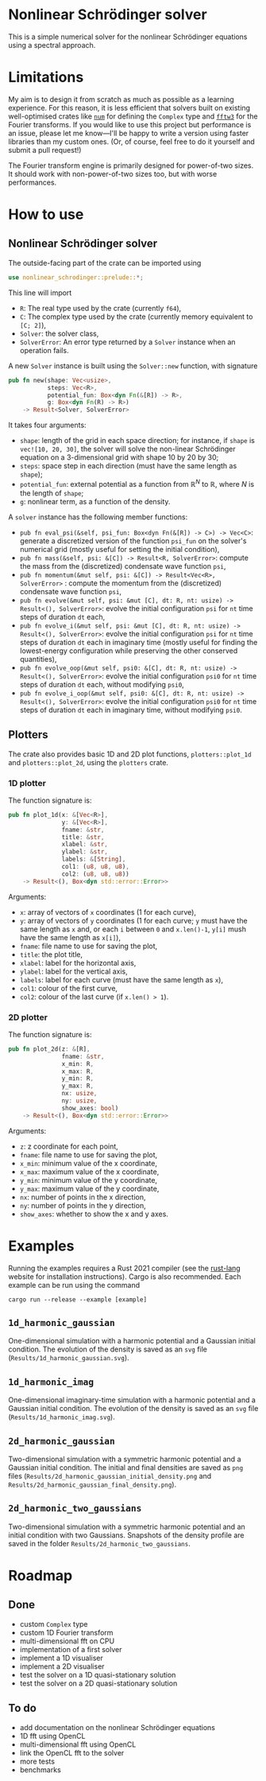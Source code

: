 # Nonlinear Schrödinger solver

This is a simple numerical solver for the nonlinear Schrödinger equations using a spectral approach. 

# Limitations

My aim is to design it from scratch as much as possible as a learning experience. For this reason, it is less efficient that solvers built on existing well-optimised crates like [`num`](https://docs.rs/num/0.4.0/num/) for defining the `Complex` type and [`fftw3`](https://github.com/rust-math/fftw) for the Fourier transforms. If you would like to use this project but performance is an issue, please let me know—I'll be happy to write a version using faster libraries than my custom ones. (Or, of course, feel free to do it yourself and submit a pull request!)

The Fourier transform engine is primarily designed for power-of-two sizes. It should work with non-power-of-two sizes too, but with worse performances.

# How to use

## Nonlinear Schrödinger solver

The outside-facing part of the crate can be imported using 

```Rust
use nonlinear_schrodinger::prelude::*;
```

This line will import

* `R`: The real type used by the crate (currently `f64`),
* `C`: The complex type used by the crate (currently memory equivalent to `[C; 2]`),
* `Solver`: the solver class,
* `SolverError`: An error type returned by a `Solver` instance when an operation fails.

A new `Solver` instance is built using the `Solver::new` function, with signature

```Rust
pub fn new(shape: Vec<usize>, 
           steps: Vec<R>, 
           potential_fun: Box<dyn Fn(&[R]) -> R>, 
           g: Box<dyn Fn(R) -> R>) 
    -> Result<Solver, SolverError> 
```

It takes four arguments: 

* `shape`: length of the grid in each space direction; for instance, if `shape` is `vec![10, 20, 30]`, the solver will solve the non-linear Schrödinger equation on a 3-dimensional grid with shape 10 by 20 by 30;
* `steps`: space step in each direction (must have the same length as `shape`);
* `potential_fun`: external potential as a function from $\mathbb{R}^N$ to $\mathbb{R}$, where $N$ is the length of `shape`; 
* `g`: nonlinear term, as a function of the density.

A `solver` instance has the following member functions: 

* `pub fn eval_psi(&self, psi_fun: Box<dyn Fn(&[R]) -> C>) -> Vec<C>`: generate a discretized version of the function `psi_fun` on the solver's numerical grid (mostly useful for setting the initial condition), 
* `pub fn mass(&self, psi: &[C]) -> Result<R, SolverError>`: compute the mass from the (discretized) condensate wave function `psi`,
* `pub fn momentum(&mut self, psi: &[C]) -> Result<Vec<R>, SolverError>` : compute the momentum from the (discretized) condensate wave function `psi`,
* `pub fn evolve(&mut self, psi: &mut [C], dt: R, nt: usize) -> Result<(), SolverError>`: evolve the initial configuration `psi` for `nt` time steps of duration `dt` each, 
* `pub fn evolve_i(&mut self, psi: &mut [C], dt: R, nt: usize) -> Result<(), SolverError>`: evolve the initial configuration `psi` for `nt` time steps of duration `dt` each in imaginary time (mostly useful for finding the lowest-energy configuration while preserving the other conserved quantities), 
* `pub fn evolve_oop(&mut self, psi0: &[C], dt: R, nt: usize) -> Result<(), SolverError>`: evolve the initial configuration `psi0` for `nt` time steps of duration `dt` each, without modifying `psi0`, 
* `pub fn evolve_i_oop(&mut self, psi0: &[C], dt: R, nt: usize) -> Result<(), SolverError>`: evolve the initial configuration `psi0` for `nt` time steps of duration `dt` each in imaginary time, without modifying `psi0`.

## Plotters

The crate also provides basic 1D and 2D plot functions, `plotters::plot_1d` and `plotters::plot_2d`, using the `plotters` crate.

### 1D plotter

The function signature is: 

```Rust
pub fn plot_1d(x: &[Vec<R>], 
               y: &[Vec<R>], 
               fname: &str,
               title: &str, 
               xlabel: &str, 
               ylabel: &str, 
               labels: &[String],
               col1: (u8, u8, u8), 
               col2: (u8, u8, u8)) 
    -> Result<(), Box<dyn std::error::Error>> 
```

Arguments: 

* `x`: array of vectors of `x` coordinates (1 for each curve),
* `y`: array of vectors of `y` coordinates (1 for each curve; `y` must have the same length as `x` and, or each `i` between `0` and `x.len()-1`, `y[i]` mush have the same length as `x[i]`),
* `fname`: file name to use for saving the plot, 
* `title`: the plot title,
* `xlabel`: label for the horizontal axis,
* `ylabel`: label for the vertical axis,
* `labels`: label for each curve (must have the same length as `x`), 
* `col1`: colour of the first curve, 
* `col2`: colour of the last curve (if `x.len() > 1`).

### 2D plotter

The function signature is: 

```Rust
pub fn plot_2d(z: &[R], 
               fname: &str, 
               x_min: R, 
               x_max: R, 
               y_min: R, 
               y_max: R,
               nx: usize, 
               ny: usize, 
               show_axes: bool)
    -> Result<(), Box<dyn std::error::Error>> 
```

Arguments: 

* `z`: z coordinate for each point, 
* `fname`: file name to use for saving the plot, 
* `x_min`: minimum value of the x coordinate, 
* `x_max`: maximum value of the x coordinate, 
* `y_min`: minimum value of the y coordinate, 
* `y_max`: maximum value of the y coordinate, 
* `nx`: number of points in the x direction,
* `ny`: number of points in the y direction,
* `show_axes`: whether to show the x and y axes.

# Examples

Running the examples requires a Rust 2021 compiler (see the [rust-lang](https://www.rust-lang.org/) website for installation instructions). Cargo is also recommended. Each example can be run using the command 

```
cargo run --release --example [example]
```

## `1d_harmonic_gaussian`

One-dimensional simulation with a harmonic potential and a Gaussian initial condition. The evolution of the density is saved as an `svg` file (`Results/1d_harmonic_gaussian.svg`).

## `1d_harmonic_imag`

One-dimensional imaginary-time simulation with a harmonic potential and a Gaussian initial condition. The evolution of the density is saved as an `svg` file (`Results/1d_harmonic_imag.svg`).

## `2d_harmonic_gaussian`

Two-dimensional simulation with a symmetric harmonic potential and a Gaussian initial condition. The initial and final densities are saved as `png` files (`Results/2d_harmonic_gaussian_initial_density.png` and `Results/2d_harmonic_gaussian_final_density.png`).

## `2d_harmonic_two_gaussians`

Two-dimensional simulation with a symmetric harmonic potential and an initial condition with two Gaussians. Snapshots of the density profile are saved in the folder `Results/2d_harmonic_two_gaussians`.

# Roadmap

## Done

* custom `Complex` type
* custom 1D Fourier transform
* multi-dimensional fft on CPU
* implementation of a first solver
* implement a 1D visualiser
* implement a 2D visualiser
* test the solver on a 1D quasi-stationary solution
* test the solver on a 2D quasi-stationary solution

## To do

* add documentation on the nonlinear Schrödinger equations
* 1D fft using OpenCL
* multi-dimensional fft using OpenCL
* link the OpenCL fft to the solver
* more tests 
* benchmarks
